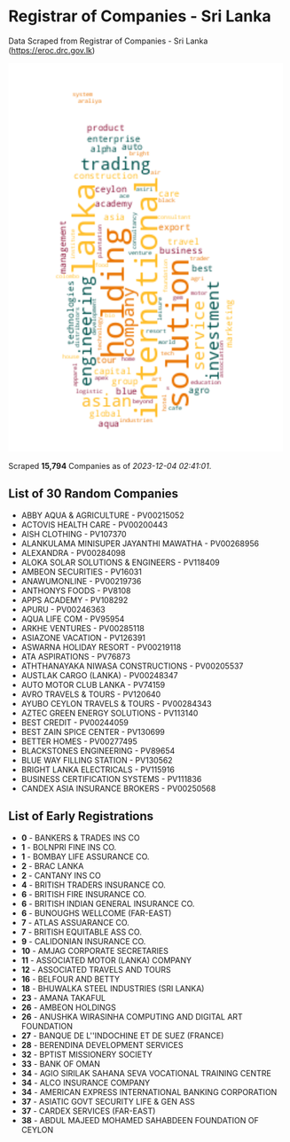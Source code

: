 # Registrar of Companies - Sri Lanka

Data Scraped from Registrar of Companies - Sri Lanka (https://eroc.drc.gov.lk)

![word-cloud](data/word_cloud.png)

Scraped **15,794** Companies as of *2023-12-04 02:41:01*.

## List of 30 Random Companies

* ABBY AQUA & AGRICULTURE - PV00215052
* ACTOVIS HEALTH CARE - PV00200443
* AISH CLOTHING - PV107370
* ALANKULAMA MINISUPER JAYANTHI MAWATHA - PV00268956
* ALEXANDRA - PV00284098
* ALOKA SOLAR SOLUTIONS & ENGINEERS - PV118409
* AMBEON SECURITIES - PV16031
* ANAWUMONLINE - PV00219736
* ANTHONYS FOODS - PV8108
* APPS ACADEMY - PV108292
* APURU - PV00246363
* AQUA LIFE COM - PV95954
* ARKHE VENTURES - PV00285118
* ASIAZONE VACATION - PV126391
* ASWARNA HOLIDAY RESORT - PV00219118
* ATA ASPIRATIONS - PV76873
* ATHTHANAYAKA NIWASA CONSTRUCTIONS - PV00205537
* AUSTLAK CARGO (LANKA) - PV00248347
* AUTO MOTOR CLUB LANKA - PV74159
* AVRO TRAVELS & TOURS - PV120640
* AYUBO CEYLON TRAVELS & TOURS - PV00284343
* AZTEC GREEN ENERGY SOLUTIONS - PV113140
* BEST CREDIT - PV00244059
* BEST ZAIN SPICE CENTER - PV130699
* BETTER HOMES - PV00277495
* BLACKSTONES ENGINEERING - PV89654
* BLUE WAY FILLING STATION - PV130562
* BRIGHT LANKA ELECTRICALS - PV115916
* BUSINESS CERTIFICATION SYSTEMS - PV111836
* CANDEX ASIA INSURANCE BROKERS - PV00250568

## List of Early Registrations

* **0** - BANKERS & TRADES INS CO 
* **1** - BOLNPRI FINE INS CO. 
* **1** - BOMBAY LIFE ASSURANCE CO. 
* **2** - BRAC LANKA 
* **2** - CANTANY INS CO 
* **4** - BRITISH TRADERS INSURANCE CO. 
* **6** - BRITISH FIRE INSURANCE CO. 
* **6** - BRITISH INDIAN GENERAL INSURANCE CO. 
* **6** - BUNOUGHS WELLCOME (FAR-EAST) 
* **7** - ATLAS ASSUARANCE CO. 
* **7** - BRITISH EQUITABLE ASS CO. 
* **9** - CALIDONIAN INSURANCE CO. 
* **10** - AMJAG CORPORATE SECRETARIES 
* **11** - ASSOCIATED MOTOR (LANKA) COMPANY 
* **12** - ASSOCIATED TRAVELS AND TOURS 
* **16** - BELFOUR AND BETTY 
* **18** - BHUWALKA STEEL INDUSTRIES (SRI LANKA) 
* **23** - AMANA TAKAFUL 
* **26** - AMBEON HOLDINGS 
* **26** - ANUSHKA WIRASINHA COMPUTING AND DIGITAL ART FOUNDATION 
* **27** - BANQUE DE L''INDOCHINE ET DE SUEZ (FRANCE) 
* **28** - BERENDINA DEVELOPMENT SERVICES 
* **32** - BPTIST MISSIONERY SOCIETY 
* **33** - BANK OF OMAN 
* **34** - AGIO SIRILAK SAHANA SEVA VOCATIONAL TRAINING CENTRE 
* **34** - ALCO INSURANCE COMPANY 
* **34** - AMERICAN EXPRESS INTERNATIONAL BANKING CORPORATION 
* **37** - ASIATIC GOVT SECURITY LIFE & GEN ASS 
* **37** - CARDEX SERVICES (FAR-EAST) 
* **38** - ABDUL MAJEED MOHAMED SAHABDEEN FOUNDATION OF CEYLON 